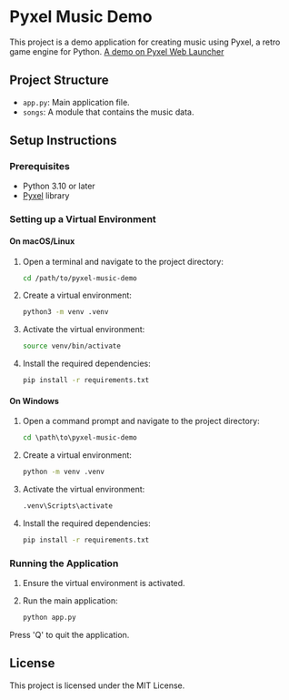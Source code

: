 # Pyxel Music Demo

This project is a demo application for creating music using Pyxel, a retro game engine for Python.
[A demo on Pyxel Web Launcher](https://kitao.github.io/pyxel/wasm/launcher/?run=ManabuMiwa.pyxel-music-demo.app)

## Project Structure

- `app.py`: Main application file.
- `songs`: A module that contains the music data.

## Setup Instructions

### Prerequisites

- Python 3.10 or later
- [Pyxel](https://github.com/kitao/pyxel) library

### Setting up a Virtual Environment

#### On macOS/Linux

1. Open a terminal and navigate to the project directory:

   ```zsh
   cd /path/to/pyxel-music-demo
   ```

2. Create a virtual environment:

   ```zsh
   python3 -m venv .venv
   ```

3. Activate the virtual environment:

   ```zsh
   source venv/bin/activate
   ```

4. Install the required dependencies:

   ```zsh
   pip install -r requirements.txt
   ```

#### On Windows

1. Open a command prompt and navigate to the project directory:

   ```cmd
   cd \path\to\pyxel-music-demo
   ```

2. Create a virtual environment:

   ```cmd
   python -m venv .venv
   ```

3. Activate the virtual environment:

   ```cmd
   .venv\Scripts\activate
   ```

4. Install the required dependencies:

   ```cmd
   pip install -r requirements.txt
   ```

### Running the Application

1. Ensure the virtual environment is activated.
2. Run the main application:

   ```zsh
   python app.py
   ```

Press 'Q' to quit the application.

## License

This project is licensed under the MIT License.

